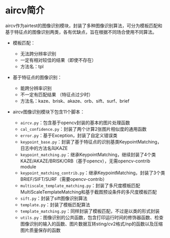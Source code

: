 # aircv简介
aircv作为airtest的图像识别模块，封装了多种图像识别算法，可分为模板匹配和基于特征点的图像识别两类，各有优缺点，旨在根据不同场合使用不同算法。

+ 模板匹配：
  + 无法跨分辨率识别 
  + 一定有相对较佳的结果（即使不存在） 
  + 方法名：tpl

+ 基于特征点的图像识别：
  + 能跨分辨率识别 
  + 不一定有匹配结果 （特征点过少时）
  + 方法名：kaze、brisk、akaze、orb、sift、surf、brief


+ aircv图像识别模块下包含11个脚本：
  + `aircv.py`：包含基于opencv封装的基本的图片处理函数
  + `cal_confidence.py`：封装了两个计算2张图片相似度的通用函数
  + `error.py`：基于Exception，封装了自定义错误类
  + `keypoint_base.py`：封装了基于特征点的识别基类KeypointMatching，日志中的方法名叫KAZE
  + `keypoint_matching.py`：继承KeypointMatching，继续封装了4个类KAZE/AKAZE/BRISK/ORB（基于opencv），无需opencv-contrib module
  + `keypoint_matching_contrib.py`：继承KeypointMatching，封装了3个类BRIEF/SIFT/SURF（需要opencv-contrib）
  + `multiscale_template_matching.py`：封装了多尺度模板匹配MultiScaleTemplateMatching和基于截图预设条件的多尺度模板匹配
  + `sift.py`：封装了sift图像识别算法
  + `template.py`：封装了模板匹配算法
  + `template_matching.py`：同样封装了模板匹配，不过是以类的形式封装
  + `utils.py`：图像识别的公共函数，包含打印运行时间的修饰器函数、检查图像识别的输入的函数、图片数据互转sting/cv2格式/np的函数以及压缩图片质量保存的函数
